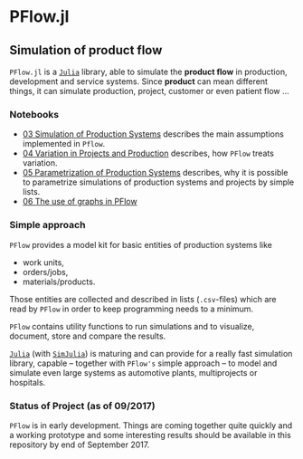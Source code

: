 # PFlow.jl

## Simulation of product flow

`PFlow.jl` is a [`Julia`](https://julialang.org) library, able to
simulate the **product flow** in production, development and service systems.
Since **product** can mean different things, it can simulate production, project,
customer or even patient flow …

### Notebooks

- [03 Simulation of Production Systems](https://github.com/pbayer/PFlow.jl/blob/master/docs/notebooks/03%20Simulation%20of%20Production%20Systems.ipynb) describes the main assumptions implemented in `Pflow`.
- [04 Variation in Projects and Production](https://github.com/pbayer/PFlow.jl/blob/master/docs/notebooks/04%20Variation%20in%20Projects%20and%20Production.ipynb) describes, how `PFlow` treats variation.
- [05 Parametrization of Production Systems](https://github.com/pbayer/PFlow.jl/blob/master/docs/notebooks/05%20Parametrization%20of%20Production%20Systems.ipynb) describes, why it is possible to parametrize simulations of
production systems and projects by simple lists.
- [06 The use of graphs in PFlow](https://github.com/pbayer/PFlow.jl/blob/master/docs/notebooks/06%20The%20use%20of%20graphs%20in%20PFlow.ipynb)

### Simple approach

`PFlow` provides a model kit for basic entities of production systems like

- work units,
- orders/jobs,
- materials/products.

Those entities are collected and described in lists (`.csv`-files) which
are read by `PFlow` in order to keep programming needs to a minimum.

`PFlow` contains utility functions to run simulations and to visualize,
document, store and compare the results.

[`Julia`](https://julialang.org) (with [`SimJulia`](https://github.com/BenLauwens/SimJulia.jl))
is maturing and can provide for a really fast simulation library, capable –
together with `PFlow's` simple approach – to model and simulate even large systems
as automotive plants, multiprojects or hospitals.

### Status of Project (as of 09/2017)

`PFlow` is in early development. Things are coming together quite quickly and a
working prototype and some interesting results should be available in this
repository by end of September 2017.
